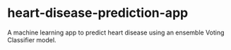 # heart-disease-prediction-app
A machine learning app to predict heart disease using an ensemble Voting Classifier model.
